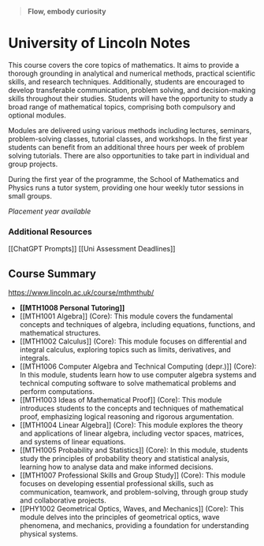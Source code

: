 >**Flow, embody curiosity**
# University of Lincoln Notes
This course covers the core topics of mathematics. It aims to provide a thorough grounding in analytical and numerical methods, practical scientific skills, and research techniques. Additionally, students are encouraged to develop transferable communication, problem solving, and decision-making skills throughout their studies. Students will have the opportunity to study a broad range of mathematical topics, comprising both compulsory and optional modules.

Modules are delivered using various methods including lectures, seminars, problem-solving classes, tutorial classes, and workshops. In the first year students can benefit from an additional three hours per week of problem solving tutorials. There are also opportunities to take part in individual and group projects.

During the first year of the programme, the School of Mathematics and Physics runs a tutor system, providing one hour weekly tutor sessions in small groups.

*Placement year available*
### Additional Resources
[[ChatGPT Prompts]]
[[Uni Assessment Deadlines]]
## Course Summary
https://www.lincoln.ac.uk/course/mthmthub/
- **[[MTH1008 Personal Tutoring]]**
- [[MTH1001 Algebra]] (Core): This module covers the fundamental concepts and techniques of algebra, including equations, functions, and mathematical structures.
- [[MTH1002 Calculus]] (Core): This module focuses on differential and integral calculus, exploring topics such as limits, derivatives, and integrals.
- [[MTH1006 Computer Algebra and Technical Computing (depr.)]] (Core): In this module, students learn how to use computer algebra systems and technical computing software to solve mathematical problems and perform computations.
- [[MTH1003 Ideas of Mathematical Proof]] (Core): This module introduces students to the concepts and techniques of mathematical proof, emphasizing logical reasoning and rigorous argumentation.
- [[MTH1004 Linear Algebra]] (Core): This module explores the theory and applications of linear algebra, including vector spaces, matrices, and systems of linear equations.
- [[MTH1005 Probability and Statistics]] (Core): In this module, students study the principles of probability theory and statistical analysis, learning how to analyse data and make informed decisions.
- [[MTH1007 Professional Skills and Group Study]] (Core): This module focuses on developing essential professional skills, such as communication, teamwork, and problem-solving, through group study and collaborative projects.
- [[PHY1002 Geometrical Optics, Waves, and Mechanics]] (Core): This module delves into the principles of geometrical optics, wave phenomena, and mechanics, providing a foundation for understanding physical systems.